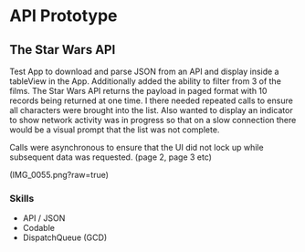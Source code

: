 #  API Prototype

## The Star Wars API

Test App to download and parse JSON from an API and display inside a tableView in the App. Additionally added the ability to filter from 3 of the films. The Star Wars API returns the payload in paged format with 10 records being returned at one time. I there needed repeated calls to ensure all characters were brought into the list. Also wanted to display an indicator to show network activity was in progress so that on a slow connection there would be a visual prompt that the list was not complete.

Calls were asynchronous to ensure that the UI did not lock up while subsequent data was requested. (page 2, page 3 etc)

(IMG_0055.png?raw=true)

### Skills
- API / JSON
- Codable
- DispatchQueue (GCD)

